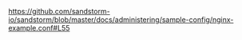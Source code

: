 

https://github.com/sandstorm-io/sandstorm/blob/master/docs/administering/sample-config/nginx-example.conf#L55
